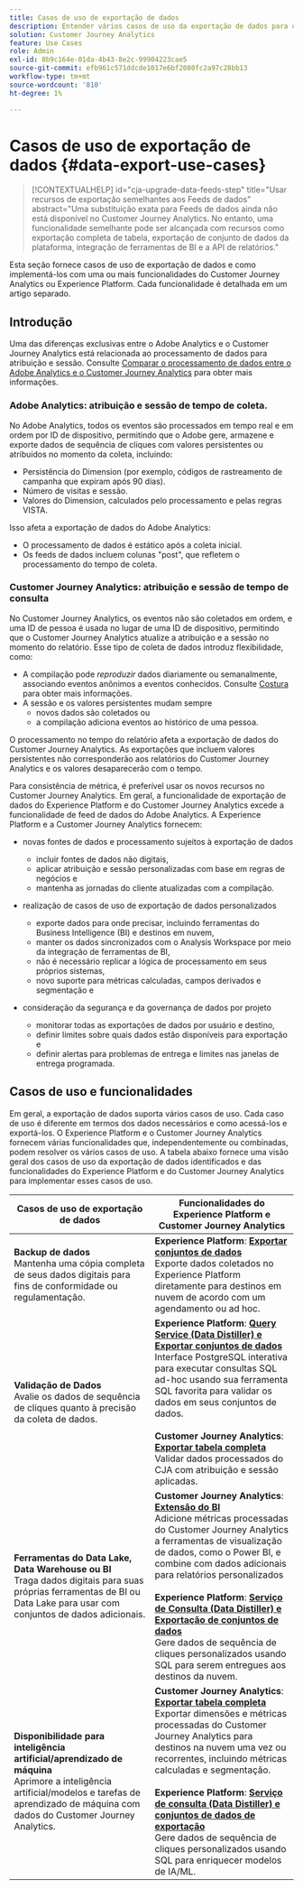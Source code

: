 ```yaml
---
title: Casos de uso de exportação de dados
description: Entender vários casos de uso da exportação de dados para o Customer Journey Analytics
solution: Customer Journey Analytics
feature: Use Cases
role: Admin
exl-id: 8b9c164e-01da-4b43-8e2c-99904223cae5
source-git-commit: efb961c571ddcde1017e6bf2080fc2a97c28bb13
workflow-type: tm+mt
source-wordcount: '810'
ht-degree: 1%

---
```


# Casos de uso de exportação de dados {#data-export-use-cases}

<!-- This contextual help is for the upgrade checklist -->

<!-- markdownlint-disable MD034 -->

>[!CONTEXTUALHELP]
>id="cja-upgrade-data-feeds-step"
>title="Usar recursos de exportação semelhantes aos Feeds de dados"
>abstract="Uma substituição exata para Feeds de dados ainda não está disponível no Customer Journey Analytics. No entanto, uma funcionalidade semelhante pode ser alcançada com recursos como exportação completa de tabela, exportação de conjunto de dados da plataforma, integração de ferramentas de BI e a API de relatórios."

<!-- markdownlint-enable MD034 -->

Esta seção fornece casos de uso de exportação de dados e como implementá-los com uma ou mais funcionalidades do Customer Journey Analytics ou Experience Platform. Cada funcionalidade é detalhada em um artigo separado.

## Introdução

Uma das diferenças exclusivas entre o Adobe Analytics e o Customer Journey Analytics está relacionada ao processamento de dados para atribuição e sessão. Consulte [Comparar o processamento de dados entre o Adobe Analytics e o Customer Journey Analytics](/help/getting-started/aa-vs-cja/data-processing-comparisons.md) para obter mais informações.

### Adobe Analytics: atribuição e sessão de tempo de coleta.

No Adobe Analytics, todos os eventos são processados em tempo real e em ordem por ID de dispositivo, permitindo que o Adobe gere, armazene e exporte dados de sequência de cliques com valores persistentes ou atribuídos no momento da coleta, incluindo:

* Persistência do Dimension (por exemplo, códigos de rastreamento de campanha que expiram após 90 dias).
* Número de visitas e sessão.
* Valores do Dimension, calculados pelo processamento e pelas regras VISTA.

Isso afeta a exportação de dados do Adobe Analytics:

* O processamento de dados é estático após a coleta inicial.
* Os feeds de dados incluem colunas &quot;post&quot;, que refletem o processamento do tempo de coleta.


### Customer Journey Analytics: atribuição e sessão de tempo de consulta

No Customer Journey Analytics, os eventos não são coletados em ordem, e uma ID de pessoa é usada no lugar de uma ID de dispositivo, permitindo que o Customer Journey Analytics atualize a atribuição e a sessão no momento do relatório. Esse tipo de coleta de dados introduz flexibilidade, como:

* A compilação pode _reproduzir_ dados diariamente ou semanalmente, associando eventos anônimos a eventos conhecidos. Consulte [Costura](../../stitching/overview.md) para obter mais informações.
* A sessão e os valores persistentes mudam sempre
   * novos dados são coletados ou
   * a compilação adiciona eventos ao histórico de uma pessoa.

O processamento no tempo do relatório afeta a exportação de dados do Customer Journey Analytics. As exportações que incluem valores persistentes não corresponderão aos relatórios do Customer Journey Analytics e os valores desaparecerão com o tempo.

Para consistência de métrica, é preferível usar os novos recursos no Customer Journey Analytics. Em geral, a funcionalidade de exportação de dados do Experience Platform e do Customer Journey Analytics excede a funcionalidade de feed de dados do Adobe Analytics. A Experience Platform e a Customer Journey Analytics fornecem:

* novas fontes de dados e processamento sujeitos à exportação de dados

   * incluir fontes de dados não digitais,
   * aplicar atribuição e sessão personalizadas com base em regras de negócios e
   * mantenha as jornadas do cliente atualizadas com a compilação.

* realização de casos de uso de exportação de dados personalizados

   * exporte dados para onde precisar, incluindo ferramentas do Business Intelligence (BI) e destinos em nuvem,
   * manter os dados sincronizados com o Analysis Workspace por meio da integração de ferramentas de BI,
   * não é necessário replicar a lógica de processamento em seus próprios sistemas,
   * novo suporte para métricas calculadas, campos derivados e segmentação e

* consideração da segurança e da governança de dados por projeto

   * monitorar todas as exportações de dados por usuário e destino,
   * definir limites sobre quais dados estão disponíveis para exportação e
   * definir alertas para problemas de entrega e limites nas janelas de entrega programada.


## Casos de uso e funcionalidades

Em geral, a exportação de dados suporta vários casos de uso. Cada caso de uso é diferente em termos dos dados necessários e como acessá-los e exportá-los. O Experience Platform e o Customer Journey Analytics fornecem várias funcionalidades que, independentemente ou combinadas, podem resolver os vários casos de uso. A tabela abaixo fornece uma visão geral dos casos de uso da exportação de dados identificados e das funcionalidades do Experience Platform e do Customer Journey Analytics para implementar esses casos de uso.

| Casos de uso de exportação de dados | Funcionalidades do Experience Platform e Customer Journey Analytics |
|---|---|
| **Backup de dados**<br/> Mantenha uma cópia completa de seus dados digitais para fins de conformidade ou regulamentação. | **Experience Platform**: [**Exportar conjuntos de dados**](export-datasets.md)<br/> Exporte dados coletados no Experience Platform diretamente para destinos em nuvem de acordo com um agendamento ou ad hoc. |
| **Validação de Dados**<br/> Avalie os dados de sequência de cliques quanto à precisão da coleta de dados. | **Experience Platform**: [**Query Service (Data Distiller) e Exportar conjuntos de dados**](queryservice-export-datasets.md)<br/> Interface PostgreSQL interativa para executar consultas SQL ad-hoc usando sua ferramenta SQL favorita para validar os dados em seus conjuntos de dados.<br/><br/>**Customer Journey Analytics**: [**Exportar tabela completa**](export-full-table.md)<br/> Validar dados processados do CJA com atribuição e sessão aplicadas. |
| **Ferramentas do Data Lake, Data Warehouse ou BI**<br/> Traga dados digitais para suas próprias ferramentas de BI ou Data Lake para usar com conjuntos de dados adicionais. | **Customer Journey Analytics**: [**Extensão do BI**](bi-extension.md)<br/> Adicione métricas processadas do Customer Journey Analytics a ferramentas de visualização de dados, como o Power BI, e combine com dados adicionais para relatórios personalizados <br/><br/>**Experience Platform**: [**Serviço de Consulta (Data Distiller) e Exportação de conjuntos de dados**](queryservice-export-datasets.md)<br> Gere dados de sequência de cliques personalizados usando SQL para serem entregues aos destinos da nuvem. |
| **Disponibilidade para inteligência artificial/aprendizado de máquina**<br/> Aprimore a inteligência artificial/modelos e tarefas de aprendizado de máquina com dados do Customer Journey Analytics. | **Customer Journey Analytics**: [**Exportar tabela completa**](export-full-table.md)<br/> Exportar dimensões e métricas processadas do Customer Journey Analytics para destinos na nuvem uma vez ou recorrentes, incluindo métricas calculadas e segmentação.<br/><br/>**Experience Platform**: [**Serviço de consulta (Data Distiller) e conjuntos de dados de exportação**](queryservice-export-datasets.md)<br/> Gere dados de sequência de cliques personalizados usando SQL para enriquecer modelos de IA/ML. |
